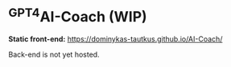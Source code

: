 # <sup>GPT4</sup>AI-Coach (WIP) 

**Static front-end:** https://dominykas-tautkus.github.io/AI-Coach/ 

Back-end is not yet hosted. 
